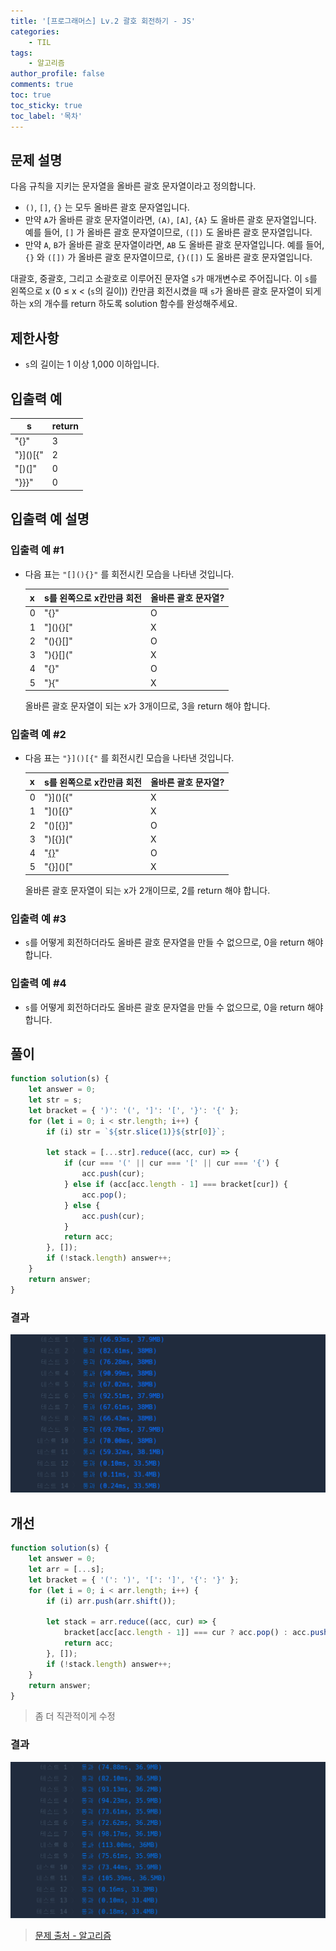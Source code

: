 ```yaml
---
title: '[프로그래머스] Lv.2 괄호 회전하기 - JS'
categories:
    - TIL
tags:
    - 알고리즘
author_profile: false
comments: true
toc: true
toc_sticky: true
toc_label: '목차'
---
```


## 문제 설명

다음 규칙을 지키는 문자열을 올바른 괄호 문자열이라고 정의합니다.

-   `()`, `[]`, `{}` 는 모두 올바른 괄호 문자열입니다.
-   만약 `A`가 올바른 괄호 문자열이라면, `(A)`, `[A]`, `{A}` 도 올바른 괄호 문자열입니다. 예를 들어, `[]` 가 올바른 괄호 문자열이므로, `([])` 도 올바른 괄호 문자열입니다.
-   만약 `A`, `B`가 올바른 괄호 문자열이라면, `AB` 도 올바른 괄호 문자열입니다. 예를 들어, `{}` 와 `([])` 가 올바른 괄호 문자열이므로, `{}([])` 도 올바른 괄호 문자열입니다.

대괄호, 중괄호, 그리고 소괄호로 이루어진 문자열 `s`가 매개변수로 주어집니다. 이 `s`를 왼쪽으로 x (0 ≤ x < (`s`의 길이)) 칸만큼 회전시켰을 때 `s`가 올바른 괄호 문자열이 되게 하는 x의 개수를 return 하도록 solution 함수를 완성해주세요.

## 제한사항

-   `s`의 길이는 1 이상 1,000 이하입니다.

## 입출력 예

| s        | return |
| -------- | ------ |
| "[](){}" | 3      |
| "}]()[{" | 2      |
| "[)(]"   | 0      |
| "}}}"    | 0      |

## 입출력 예 설명

### 입출력 예 #1

-   다음 표는 `"[](){}"` 를 회전시킨 모습을 나타낸 것입니다.

    | x   | s를 왼쪽으로 x칸만큼 회전 | 올바른 괄호 문자열? |
    | --- | ------------------------- | ------------------- |
    | 0   | "[](){}"                  | O                   |
    | 1   | "](){}["                  | X                   |
    | 2   | "(){}[]"                  | O                   |
    | 3   | "){}[]("                  | X                   |
    | 4   | "{}[]()"                  | O                   |
    | 5   | "}[](){"                  | X                   |

    올바른 괄호 문자열이 되는 x가 3개이므로, 3을 return 해야 합니다.

### 입출력 예 #2

-   다음 표는 `"}]()[{"` 를 회전시킨 모습을 나타낸 것입니다.

    | x   | s를 왼쪽으로 x칸만큼 회전 | 올바른 괄호 문자열? |
    | --- | ------------------------- | ------------------- |
    | 0   | "}]()[{"                  | X                   |
    | 1   | "]()[{}"                  | X                   |
    | 2   | "()[{}]"                  | O                   |
    | 3   | ")[{}]("                  | X                   |
    | 4   | "[{}]()"                  | O                   |
    | 5   | "{}]()["                  | X                   |

    올바른 괄호 문자열이 되는 x가 2개이므로, 2를 return 해야 합니다.

### 입출력 예 #3

-   `s`를 어떻게 회전하더라도 올바른 괄호 문자열을 만들 수 없으므로, 0을 return 해야 합니다.

### 입출력 예 #4

-   `s`를 어떻게 회전하더라도 올바른 괄호 문자열을 만들 수 없으므로, 0을 return 해야 합니다.

## 풀이

```javascript
function solution(s) {
    let answer = 0;
    let str = s;
    let bracket = { ')': '(', ']': '[', '}': '{' };
    for (let i = 0; i < str.length; i++) {
        if (i) str = `${str.slice(1)}${str[0]}`;

        let stack = [...str].reduce((acc, cur) => {
            if (cur === '(' || cur === '[' || cur === '{') {
                acc.push(cur);
            } else if (acc[acc.length - 1] === bracket[cur]) {
                acc.pop();
            } else {
                acc.push(cur);
            }
            return acc;
        }, []);
        if (!stack.length) answer++;
    }
    return answer;
}
```

### 결과

![result1](/assets/images/2023/10/15/algorithm-96-result1.png)

## 개선

```javascript
function solution(s) {
    let answer = 0;
    let arr = [...s];
    let bracket = { '(': ')', '[': ']', '{': '}' };
    for (let i = 0; i < arr.length; i++) {
        if (i) arr.push(arr.shift());

        let stack = arr.reduce((acc, cur) => {
            bracket[acc[acc.length - 1]] === cur ? acc.pop() : acc.push(cur);
            return acc;
        }, []);
        if (!stack.length) answer++;
    }
    return answer;
}
```

> 좀 더 직관적이게 수정

### 결과

![result2](/assets/images/2023/10/15/algorithm-96-result2.png)

> [문제 출처 - 알고리즘](https://school.programmers.co.kr/learn/courses/30/lessons/76502)
